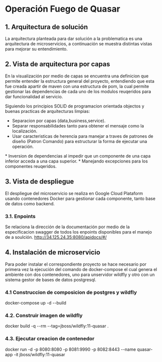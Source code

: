 # Operación Fuego de Quasar

## 1. Arquitectura de solución
La arquitectura planteada para dar solución a la problematica es una arquitectura de microservicios, a continuación se muestra distintas vistas para mejorar su entendimiento.

## 2. Vista de arquitectura por capas
En la visualización por medio de capas se encuentra una definicion que permite entender la estructura general del proyecto, entendiendo que esta fue creada apartir de maven con una estructura de pom, la cual permite gestionar las dependencias de cada uno de los modulos reuqeridos para dar funcionalidad al servicio.


Siguiendo los principios SOLID de programacion orientada objectos y buenas practicas de arquitecturas limpias: 
* Separacion por capas (data,business,service).
* Separar responsabilidades tanto para obtener el mensaje como la localización.
* Usar caracteristicas de herencia para manejar a traves de patrones de diseño (Patron Comando) para estructurar la forma de ejecutar una operación.
<patron comando imagen>
* Inversion de dependencias al impedir que un componente de una capa inferior acceda a una capa superior.
* Manejando excepciones para los componentes reuqeridos.


## 3. Vista de despliegue
El despliegue del microservicio se realiza en Google Cloud Plataform usando contenedores Docker para gestionar cada componente, tanto base de datos como backend.
 

### 3.1. Enpoints
Se relaciona la dirección de la documentación por medio de la especificacion swagger de todos los enpoints disponibles para el manejo de a soulción.
http://34.125.24.35:8080/apidocs/#/


## 4. Instalación de microservicio
Para poder instalar el correspondiente proyecto se hace necesario por primera vez la ejecución del comando de docker-compose el cual genera el ambiente con dos contenedores, uno para unservidor wildfly y otro con un sistema gestor de bases de datos postgresql.

### 4.1 Construccion de composicion de postgres y wildfly
docker-compose up -d --build

### 4.2. Construir imagen de wildfly
docker build -q --rm --tag=jboss/wildfly:11-quasar .

### 4.3. Ejecutar creacion de contenedor
docker run -d -p 8080:8080 -p 8081:9990 -p 8082:8443 --name quasar-app -it jboss/wildfly:11-quasar
